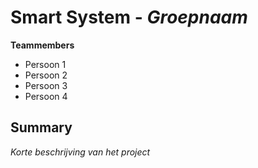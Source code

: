 # Smart System - *Groepnaam*

**Teammembers**
* Persoon 1
* Persoon 2
* Persoon 3
* Persoon 4

## Summary
*Korte beschrijving van het project*
